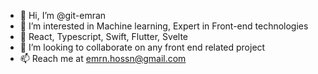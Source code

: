 - 👋 Hi, I’m @git-emran
- 👀 I’m interested in Machine learning, Expert in Front-end technologies
- 🌱 React, Typescript, Swift, Flutter, Svelte
- 💞️ I’m looking to collaborate on any front end related project  
- 📫 Reach me at emrn.hossn@gmail.com

<!---
git-emran/git-emran is a ✨ special ✨ repository because its `README.md` (this file) appears on your GitHub profile.
You can click the Preview link to take a look at your changes.
--->
